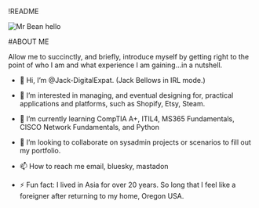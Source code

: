 !README 

<img src="https://media.tenor.com/C8RQHnQGhYkAAAAM/mr-bean-mr-bean-holiday.gif" alt="Mr Bean hello">

#ABOUT ME

Allow me to succinctly, and briefly, introduce myself by getting right to the point of who I am and what experience I am gaining...in a nutshell.
- 👋 Hi, I’m @Jack-DigitalExpat. (Jack Bellows in IRL mode.)
- 👀 I’m interested in managing, and eventual designing for, practical applications and platforms, such as Shopify, Etsy, Steam.
- 🌱 I’m currently learning CompTIA A+, ITIL4, MS365 Fundamentals, CISCO Network Fundamentals, and Python
- 💞️ I’m looking to collaborate on sysadmin projects or scenarios to fill out my portfolio.
- 📫 How to reach me email, bluesky, mastadon

- ⚡ Fun fact: I lived in Asia for over 20 years. So long that I feel like a foreigner after returning to my home, Oregon USA.

<!---
This page is under construction. 
--->
